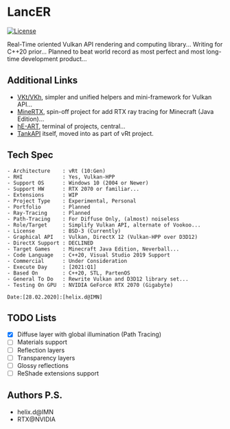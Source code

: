 # LancER

[![License](https://img.shields.io/badge/License-BSD%203--Clause-blue.svg)](https://opensource.org/licenses/BSD-3-Clause)

Real-Time oriented Vulkan API rendering and computing library...
Writing for C++20 prior...
Planned to beat world record as most perfect and most long-time development product...

## Additional Links

- [VKt/VKh](https://github.com/world8th/vkt), simpler and unified helpers and mini-framework for Vulkan API...
- [MineRTX](https://github.com/hyperearth/MineRTX), spin-off project for add RTX ray tracing for Minecraft (Java Edition)...
- [hE-ART](https://github.com/hyperearth/hE-ART), terminal of projects, central...
- [TankAPI](https://github.com/world8th/vRt/tree/TankAPI) itself, moved into as part of vRt project. 

## Tech Spec

```MD
- Architecture    : vRt (10:Gen)
- RHI             : Yes, Vulkan-HPP
- Support OS      : Windows 10 (2004 or Newer)
- Support HW      : RTX 2070 or familiar...
- Extensions      : WIP
- Project Type    : Experimental, Personal
- Portfolio       : Planned
- Ray-Tracing     : Planned
- Path-Tracing    : For Diffuse Only, (almost) noiseless
- Role/Target     : Simplify Vulkan API, alternate of Vookoo...
- License         : BSD-3 (Currently)
- Graphical API   : Vulkan, DirectX 12 (Vulkan-HPP over D3D12)
- DirectX Support : DECLINED
- Target Games    : Minecraft Java Edition, Neverball...
- Code Language   : C++20, Visual Studio 2019 Support
- Commercial      : Under Consideration
- Execute Day     : [2021:Q1]
- Based On        : C++20, STL, PartenOS
- General To Do   : Rewrite Vulkan and D3D12 library set...
- Testing On GPU  : NVIDIA GeForce RTX 2070 (Gigabyte)

Date:[28.02.2020]:[helix.d@IMN]
```

## TODO Lists

- [x] Diffuse layer with global illumination (Path Tracing)
- [ ] Materials support
- [ ] Reflection layers
- [ ] Transparency layers
- [ ] Glossy reflections
- [ ] ReShade extensions support

## Authors P.S.

- helix.d@IMN
- RTX@NVIDIA
